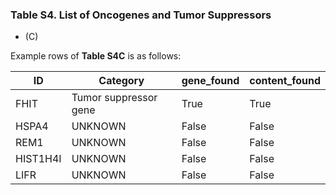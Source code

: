 ### Table S4. List of Oncogenes and Tumor Suppressors

* (C) 

Example rows of **Table S4C** is as follows:

ID | Category | gene_found | content_found
---- | ---- | ---- | ----
FHIT | Tumor suppressor gene | True | True
HSPA4 | UNKNOWN | False | False
REM1 | UNKNOWN | False | False
HIST1H4I | UNKNOWN | False | False
LIFR | UNKNOWN | False | False

